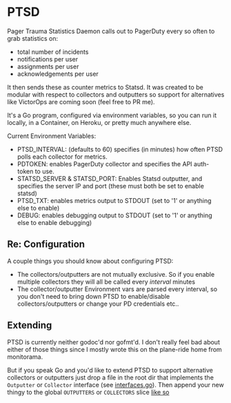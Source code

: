 # PTSD

Pager Trauma Statistics Daemon calls out to PagerDuty every so often to grab
statistics on:

 * total number of incidents 
 * notifications per user
 * assignments per user
 * acknowledgements per user

It then sends these as counter metrics to Statsd. It was created to be modular
with respect to collectors and outputters so support for alternatives like
VictorOps are coming soon (feel free to PR me).

It's a Go program, configured via environment variables, so you can run it
locally, in a Container, on Heroku, or pretty much anywhere else.

Current Environment Variables:

 * PTSD_INTERVAL: (defaults to 60) specifies (in minutes) how often PTSD polls
	each collector for metrics.
 * PDTOKEN: enables PagerDuty collector and specifies the API auth-token to use.
 * STATSD_SERVER & STATSD_PORT: Enables Statsd outputter, and specifies the server IP and port (these must both be set to enable statsd)
 * PTSD_TXT: enables metrics output to STDOUT (set to '1' or anything else to enable)
 * DEBUG: enables debugging output to STDOUT (set to '1' or anything else to
	enable debugging)

## Re: Configuration
A couple things you should know about configuring PTSD: 

 * The collectors/outputters are not mutually exclusive. So if you enable
	multiple collectors they will all be called every *interval* minutes
 * The collector/outputter Environment vars are parsed every interval, so you
	don't need to bring down PTSD to enable/disable collectors/outputters or
	change your PD credentials etc..

## Extending

PTSD is currently neither godoc'd nor gofmt'd. I don't really feel bad about
either of those things since I mostly wrote this on the plane-ride home from
monitorama.

But if you speak Go and you'd like to extend PTSD to support alternative
collectors or outputters just drop a file in the root dir that implements the
`Outputter` or `Collector` interface (see [interfaces.go](/interfaces.go)).
Then append your new thingy to the global `OUTPUTTERS` or `COLLECTORS` slice
[like so](https://github.com/djosephsen/ptsd/blob/master/pagerduty.go#L24-L26)
